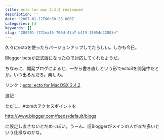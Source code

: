 ```yaml
---
title: ecto for mac 2.4.2 realeased
description: ''
date: '2007-01-12T00:00:28.000Z'
categories: []
keywords: []
slug: "200701-f721ea16-700d-43a7-b419-15054e22805e"
---
```

久々にectoを使ったらバージョンアップしてたらしい。しかも今日。  
  
Blogger betaが正式版になったので対応してくれたようだ。

ちなみに、開発ブログによると、一から書き直しという形でecto3を開発中だとか。いつ出るんだろ。楽しみ。

リンク：[ecto: ecto for MacOSX 2.4.2](http://ecto.kung-foo.tv/archives/001736.php)

追記：  
  
ただし、Atomのアクセスポイントを  
  
http://www.blogger.com/feeds/default/blogs  
  
に設定し直さないとだめっぽい。うーん、旧Bloggerがメインの人がまだ多いという仕様なのかな。